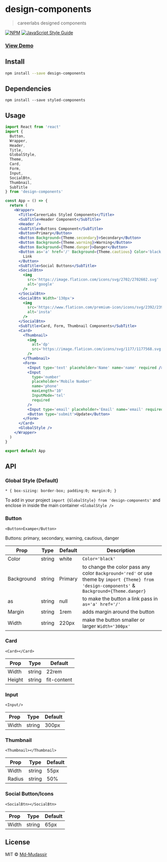 # design-components

> careerlabs designed components

[![NPM](https://img.shields.io/npm/v/design-components.svg)](https://www.npmjs.com/package/design-components) [![JavaScript Style Guide](https://img.shields.io/badge/code_style-standard-brightgreen.svg)](https://standardjs.com)

### [View Demo](https://md-mudassir.github.io/design-components/)

## Install

```bash
npm install --save design-components
```

## Dependencies

```
npm install --save styled-components
```

## Usage

```jsx
import React from 'react'
import {
  Button,
  Wrapper,
  Header,
  Title,
  GlobalStyle,
  Theme,
  Card,
  Form,
  Input,
  SocialBtn,
  Thumbnail,
  SubTitle
} from 'design-components'

const App = () => {
  return (
    <Wrapper>
      <Title>CareerLabs Styled Components</Title>
      <SubTitle>Header Component</SubTitle>
      <Header />
      <SubTitle>Buttons Component</SubTitle>
      <Button>Primary</Button>
      <Button Background={Theme.secondary}>Secondary</Button>
      <Button Background={Theme.warning}>Warning</Button>
      <Button Background={Theme.danger}>Danger</Button>
      <Button as='a' href='/' Background={Theme.cautious} Color='black'>
        Link
      </Button>
      <SubTitle>Social Buttons</SubTitle>
      <SocialBtn>
        <img
          src='https://image.flaticon.com/icons/svg/2702/2702602.svg'
          alt='google'
        />
      </SocialBtn>
      <SocialBtn Width='130px'>
        <img
          src='https://www.flaticon.com/premium-icon/icons/svg/2392/2392487.svg'
          alt='insta'
        />
      </SocialBtn>
      <SubTitle>Card, Form, Thumbnail Components</SubTitle>
      <Card>
        <Thumbnail>
          <img
            alt='dp'
            src='https://image.flaticon.com/icons/svg/1177/1177568.svg'
          />
        </Thumbnail>
        <Form>
          <Input type='text' placeholder='Name' name='name' required />
          <Input
            type='number'
            placeholder='Mobile Number'
            name='phone'
            maxLength='10'
            InputMode='tel'
            required
          />
          <Input type='email' placeholder='Email' name='email' required />
          <Button type='submit'>Update</Button>
        </Form>
      </Card>
      <GlobalStyle />
    </Wrapper>
  )
}

export default App
```

## API

### Global Style (Default)

`* { box-sizing: border-box; padding:0; margin:0; }`

To add in your project `import {GlobalStyle} from 'design-components'` and enclose in inside the main container `<GlobalStyle />`

### Button

`<Button>Exampe</Button>`

Buttons: primary, secondary, warning, cautious, danger

| Prop       | Type   | Default | Description                                                                                                                                   |
| ---------- | ------ | ------- | --------------------------------------------------------------------------------------------------------------------------------------------- |
| Color      | string | white   | `Color='black'`                                                                                                                               |
| Background | string | Primary | to change the color pass any color `Background='red'` or use theme by `import {Theme} from 'design-components'` & `Background={Theme.danger}` |
| as         | string | null    | to make the button a link pass in `as='a' href='/'`                                                                                           |
| Margin     | string | 1rem    | adds margin around the button                                                                                                                 |
| Width      | string | 220px   | make the button smaller or larger `Width='300px'`                                                                                             |

### Card

`<Card></Card>`

| Prop   | Type   | Default     |
| ------ | ------ | ----------- |
| Width  | string | 22rem       |
| Height | string | fit-content |

### Input

`<Input/>`

| Prop  | Type   | Default |
| ----- | ------ | ------- |
| Width | string | 300px   |

### Thumbnail

`<Thumbnail></Thumbnail>`

| Prop   | Type   | Default |
| ------ | ------ | ------- |
| Width  | string | 55px    |
| Radius | string | 50%     |

### Social Button/Icons

`<SocialBtn></SocialBtn>`

| Prop  | Type   | Default |
| ----- | ------ | ------- |
| Width | string | 65px    |

## License

MIT © [Md-Mudassir](https://github.com/Md-Mudassir)
